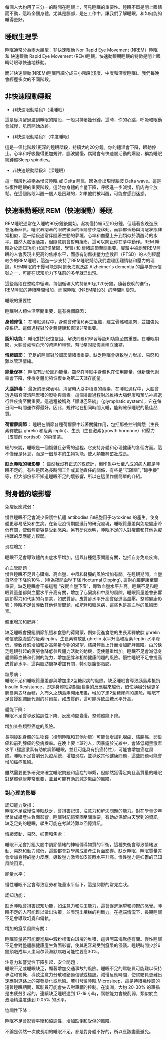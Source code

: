 每個人大約用了三分一的時間在睡眠上，可見睡眠的重要性。睡眠不單是閉上眼睛而不動，這時全個身體，尤其是腦部，是在工作中。讓我們了解睡眠，和如何能夠睡得更好。

## 睡眠生理學  
  
睡眠通常分為兩大類型：非快速眼動 Non Rapid Eye Movement (NREM）睡眠 和 快速眼動 Rapid Eye Movement (REM)睡眠。快速動眼期睡眠的特徵是閉上眼睛時眼球快速地移動。

而非快速眼動(NREM)睡眠再細分成三小階段(淺度、中度和深度睡眠)。我們每晚會經歷多次的不同階段。 

## 非快速眼動睡眠

- 非快速眼動階段1（淺睡眠）

這是從清醒過渡到睡眠的階段，一般只持續幾分鐘。這時，你的心跳、呼吸和眼動會減慢，肌肉開始放鬆。

- 非快速眼動階段2（中度睡眠）

這是一個比階段1更深的睡眠階段，持續大約20分鐘。你的體溫會下降，眼動停止。心率和呼吸變得更加規律，腦波變慢，偶爾會有快速腦活動的爆發，稱為睡眠紡錘體Sleep spindles。

- 非快速眼動階段3（深睡眠）

這一階段也被稱為慢波睡眠 或 Delta 睡眠，因為會出現慢腦波 Delta wave。這是恢復性睡眠的重要階段。這時你身體的血壓下降，呼吸進一步減慢，肌肉完全放鬆。在這個階段叫醒一個人是困難的，如果他們被叫醒，可能會感到迷惑。

## 快速眼動睡眠 REM（快速眼動）睡眠

REM睡眠通常在入睡約90分鐘後開始，起初僅持續5至10分鐘，但隨著夜晚進展會逐漸延長。睡眠者閉著的眼皮後面的眼睛會快速移動，而腦部活動與清醒狀態非常相似，這一階段通常伴隨著生動的夢境。心率和血壓上升到類似於清醒時的水平。雖然大腦很活躍，但隨意肌會暫時癱瘓，這可以防止你在夢中動作。REM 睡眠對於認知功能 (如記憶鞏固、學習) 和 情緒調節至關重要。實驗中被剝奪REM睡眠的人會表現出更高的焦慮水平，而患有創傷後壓力症候群（PTSD）的人則經歷較少的REM睡眠，這進一步支持了REM睡眠幫助我們處理困難情緒和壓力的理論。REM睡眠的干擾可能是阿爾茨海默氏症 Alzheimer's dementia 的最早警示信號之一，可能在認知能力下降前的多年就已出現。

這些階段在整晚中循環，每個循環大約持續90到120分鐘。隨著夜晚的進行，REM睡眠的持續時間增加，而深睡眠（NREM階段3）的時間則變短。

睡眠的重要性
  
睡眠對人類生活至關重要，這有幾個原因：

**身體修復：**
在睡眠過程中，身體會修復和再生組織，建立骨骼和肌肉，並加強免疫系統。這個過程對於身體健康和恢復非常重要。

**認知功能：**
睡眠對於記憶鞏固、解決問題和學習等認知功能至關重要。在睡眠期間，大腦會處理白天的資訊和經驗，幫助鞏固記憶並建立連結。

**情緒調節：**
充足的睡眠對於調節情緒很重要。缺乏睡眠會導致壓力增加、易怒和難以管理情緒。

**能量保存：**
睡眠有助於節約能量。雖然在睡眠中身體也在使用能量，但新陳代謝率會下降，使得身體能夠恢復並為第二天儲存能量。

**大腦排毒：**
最近的研究表明，清醒時大腦中積累的毒素，在睡眠過程中，大腦會透過腦脊液清除累積的廢物與毒素。這個排毒過程對於維持大腦健康和預防神經退行性疾病至關重要。這過程被稱為「膠淋巴系統」（glymphatic system），它在每日同一時間運作得最好。因此，規律地在相同時間入睡，能夠確保睡眠的最佳品質。

**荷爾蒙調節：**
睡眠在調節各種荷爾蒙中起著關鍵作用，包括那些控制飢餓（生長素釋放肽 ghrelin 和瘦素 leptin）、生長（生長激素(growth hormone）和壓力（皮質醇 cortisol）的荷爾蒙。

總的來說，睡眠是一個複雜且必需的過程，它支持身體和心理健康的各個方面。這不僅僅是休息，而是一個基本的生物功能，使人類能夠茁壯成長。

**缺乏睡眠的壞影響 ：**
雖然我沒有正式的做統計，但印象中七至八成的病人都是睡眠不足的。有些是因為長時間工作或其他責任的關係，有些是”唔願瞓”，”碌手機” 等，但大部份都不知道睡眠不足的壞影響，所以在這里作個簡單的介紹。

## 對身體的壞影響 

免疫反應減弱：

慢性睡眠不足會減少保護性抗體 antibodies 和細胞因子cytokines 的產生，使身體更容易感染和生病。在新冠疫情期間進行的研究發現，睡眠質量差與免疫健康降低有關，使個體更容易受到感染。另有研究表明，睡眠不足的人對疫苗和其他免疫挑戰的反應能力較弱。

炎症增加：

睡眠不足會導致體內炎症水平增加，這與各種健康問題有關，包括自身免疫疾病。

心血管問題：  
慢性睡眠不足與心臟病、高血壓、中風和腎臟的風險增加有關。在睡眠期間，血壓自然會下降約10%，(稱為夜間血壓下降 Nocturnal Dipping), 這對心臟健康至關重要。缺乏睡眠會干擾這種 “夜間血壓下降”，導致血壓水平升高。睡眠不足和睡眠質量差都與血壓水平升高有關，增加了心臟病和中風的風險。睡眠質量差會影響調節壓力和代謝的荷爾蒙，如皮質醇。皮質醇水平升高會促進高血壓。整體健康影響：睡眠不足會導致其他健康問題，如肥胖和糖尿病，這些也是高血壓的風險因素。

體重增加和肥胖：

缺乏睡眠會擾亂調節飢餓和食慾的荷爾蒙，例如促進食慾的生長素釋放肽 ghrelin 和信號飽腹感的瘦素leptin。生長素釋放肽 ghrelin 水平升高和瘦素 leptin 水平降低，導致食慾增加和對高熱量食物的渴望，結果體重上升而增加肥胖風險。由於缺乏睡眠引起的疲勞會降低參與體力活動的動機，促使體重增加。睡眠不足會減低身體調節血糖和代謝的能力，增加肥胖和相關健康問題的風險。慢性睡眠不足會提高皮質醇水平，這與脂肪儲存增加有關，特別是腹部脂肪。

糖尿病：  
睡眠不足和睡眠質量差都與增加患2型糖尿病的風險。缺乏睡眠會導致胰島素抵抗Insulin Resistance，即是身體細胞對胰島素的反應越來越低，廹使胰臟分秘更多胰島素去降血糖，久而久之胰島素開始用盡，增加了患2型糖尿病的風險。睡眠不足會擾亂調節代謝的荷爾蒙，如皮質醇，這可能導致血糖水平升高。

體能下降：  
睡眠不足會導致協調性下降、反應時間變慢，整體體能下降。  
  
增加某些類型癌症的風險。

長期擾亂身體的生物鐘（控制睡眠和其他功能）可能會增加乳腺癌、結腸癌、卵巢癌和前列腺癌的發病機率。在晚上要上班的人，因暴露於光線中，會降低褪黑激素水平 (褪黑激素有助於調節睡眠，並且可能具有抗癌特性)，可能會增加癌症風險。睡眠不足會削弱免疫系統，增加炎症，並導致其他健康問題，這些問題可能會增加癌症風險。

雖然需要更多研究來確立睡眠問題和癌症的聯繫，但顯然獲得足夠且高質量的睡眠對整體健康非常重要，並且可能有助於減少患癌的風險。

### 對心理的影響 

認知能力受損：  
睡眠不足或慢性睡眠缺乏，會損害記憶、注意力和解決問題的能力。對在學青少年學業成績產生負面影響。睡眠對記憶鞏固至關重要，有助於保留白天學到的資訊。缺乏足夠的睡眠，學生可能在考試時難以回憶資訊。

情緒波動、易怒、抑鬱和焦慮：

睡眠不足會打亂大腦中調節情緒的神經傳導物質的平衡，這種失衡會導致情緒波動、易怒和動力減低，這些都會對學業成績產生負面影響。缺乏睡眠、睡眠質量差會增加身體的壓力反應，導致壓力激素如皮質醇水平升高。慢性壓力是抑鬱的已知風險因素。

能量水平：

慢性睡眠不足會導致疲勞和能量水平低下，這是抑鬱的常見症狀。

認知功能：

缺乏睡眠會損害認知功能，如注意力和決策能力，這會促進絕望和抑鬱的感覺。睡眠不足的人可能難以做出決策，並表現出糟糕的判斷力。在極端情況下，長期睡眠不足會導致幻覺和偏執。  
  
增加的癡呆風險有關：

睡眠質量差可能促進腦中澱粉樣蛋白斑塊的堆積，這與阿茲海默症有關。慢性睡眠不足會對整體腦健康產生負面影響，使其更容易受到癡呆的侵襲。睡眠時間少於6鐘頭嘅成年人患阿尔茨海默病嘅可能性要高30%。

注意力和警覺性下降引起，安全問題：  
睡眠不足或睡眠缺乏，顯著增加交通事故的風險。睡眠不足的駕駛員可能難以保持專注和警覺，導致注意力分散和錯過信號或標誌。減慢反應時間，使駕駛員更難迅速應對道路上的突發變化或危險。若引發微睡眠 Microsleep，這是持續幾秒鐘的短暫睡眠期間，駕駛員可能會失去對車輛的控制。在澳洲，大約 20-30% 的車禍 是由疲勞引起的，連續缺乏睡眠達到 17-19 小時，駕駛能力會被削弱，類似於血液酒精濃度達到 0.05% 的水平。

協調性下降：

睡眠不足會影響平衡和協調性，增加跌倒和受傷的風險。  
  
不論是偶然一次或長期的睡眠不足，都是對身體不好的，所以應該盡量避免。